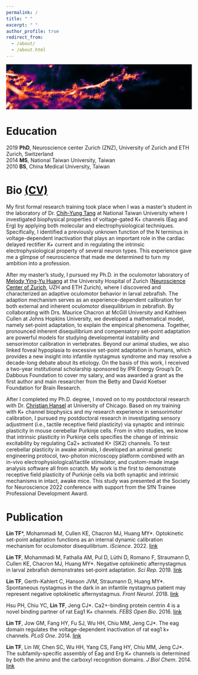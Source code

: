 ```yaml
---
permalink: /
title: " "
excerpt: " "
author_profile: true
redirect_from: 
  - /about/
  - /about.html
---
```


![purkinje cell](/images/AVG_011_006_093_OUT_MotCor.jpg)

Education
=

2019 **PhD**, Neuroscience center Zurich (ZNZ), University of Zurich and ETH Zurich, Switzerland<br>
2014 **MS**, National Taiwan University, Taiwan<br>
2010 **BS**, China Medical University, Taiwan


Bio  <a href="https://drive.google.com/file/d/1wPsGIdhGPTzao9tjaeOibYhgvG0w3zLN/view?usp=sharing" style="color: black;">(CV)</a>
=

My first formal research training took place when I was a master’s student in the laboratory of Dr. <a href="http://physiology.mc.ntu.edu.tw/En/Faculty/Faculty?id=38&openid=2" style="color: black;">Chih-Yung Tang</a> at National Taiwan University where I investigated biophysical properties of voltage-gated K+ channels (Eag and Erg) by applying both molecular and electrophysiological techniques. Specifically, I identified a previously unknown function of the N terminus in voltage-dependent inactivation that plays an important role in the cardiac delayed rectifier K+ current and in regulating the intrinsic electrophysiological property of several neuron types. This experience gave me a glimpse of neuroscience that made me determined to turn my ambition into a profession. 

After my master’s study, I pursued my Ph.D. in the oculomotor laboratory of <a href="https://zfin.org/action/profile/view/ZDB-LAB-160602-1" style="color: black;">Melody Ying-Yu Huang</a> at the University Hospital of Zurich (<a href="https://www.neuroscience.uzh.ch/en.html" style="color: black;">Neuroscience Center of Zurich</a>, UZH and ETH Zurich), where I discovered and characterized an adaptive oculomotor behavior in larval zebrafish. The adaption mechanism serves as an experience-dependent calibration for both external and inherent oculomotor disequilibrium in zebrafish. By collaborating with Drs. Maurice Chacron at McGill University and Kathleen Cullen at Johns Hopkins University, we developed a mathematical model, namely set-point adaptation, to explain the empirical phenomena. Together, pronounced inherent disequilibrium and compensatory set-point adaptation are powerful models for studying developmental instability and sensorimotor calibration in vertebrates. Beyond our animal studies, we also linked foveal hypoplasia to excessive set-point adaptation in humans, which provides a new insight into infantile nystagmus syndrome and may resolve a decade-long debate about its etiology. On the basis of this work, I received a two-year institutional scholarship sponsored by IPR Energy Group’s Dr. Dabbous Foundation to cover my salary, and was awarded a grant as the first author and main researcher from the Betty and David Koetser Foundation for Brain Research.

After I completed my Ph.D. degree, I moved on to my postdoctoral research with Dr. <a href="http://www.hansellab-uchicago.com/" style="color: black;">Christian Hansel</a> at University of Chicago. Based on my training with K+ channel biophysics and my research experience in sensorimotor calibration, I pursued my postdoctoral research in investigating sensory adjustment (i.e., tactile receptive field plasticity) via synaptic and intrinsic plasticity in mouse cerebellar Purkinje cells. From in vitro studies, we know that intrinsic plasticity in Purkinje cells specifies the change of intrinsic excitability by regulating Ca2+ activated K+ (SK2) channels. To test cerebellar plasticity in awake animals, I developed an animal genetic engineering protocol, two-photon microscopy platform combined with an in-vivo electrophysiological/tactile stimulator, and custom-made image analysis software all from scratch. My work is the first to demonstrate receptive field plasticity of Purkinje cells via both synaptic and intrinsic mechanisms in intact, awake mice. This study was presented at the Society for Neuroscience 2022 conference with support from the SfN Trainee Professional Development Award.

Publication
=

**Lin TF**\*, Mohammadi M, Cullen KE, Chacron MJ, Huang MY\*. Optokinetic set-point adaptation functions as an internal dynamic calibration mechanism for oculomotor disequilibrium. *iScience*. 2022. <a href="https://www.cell.com/action/showPdf?pii=S2589-0042%2822%2901607-8" style="color: black;">link</a>


**Lin TF**, Mohammadi M, Fathalla AM, Pul D, Lüthi D, Romano F, Straumann D, Cullen KE, Chacron MJ, Huang MY\*. Negative optokinetic afternystagmus in larval zebrafish demonstrates set-point adaptation. *Sci Rep*. 2019. <a href="https://www.nature.com/articles/s41598-019-55457-4.pdf" style="color: black;">link</a>

**Lin TF**, Gerth-Kahlert C, Hanson JVM, Straumann D, Huang MY\*. Spontaneous nystagmus in the dark in an infantile nystagmus patient may represent negative optokinetic afternystagmus. *Front Neurol*. 2018. <a href="https://www.readcube.com/articles/10.3389/fneur.2018.00151" style="color: black;">link</a>

Hsu PH, Chiu YC, **Lin TF**, Jeng CJ\*. Ca2+-binding protein centrin 4 is a novel binding partner of rat Eag1 K+ channels. *FEBS Open Bio*. 2016. <a href="https://febs.onlinelibrary.wiley.com/doi/epdf/10.1002/2211-5463.12045" style="color: black;">link</a>

**Lin TF**, Jow GM, Fang HY, Fu SJ, Wu HH, Chiu MM, Jeng CJ\*. The eag domain regulates the voltage-dependent inactivation of rat eag1 k+ channels. *PLoS One*. 2014. <a href="https://journals.plos.org/plosone/article/file?id=10.1371/journal.pone.0110423&type=printable" style="color: black;">link</a>

**Lin TF**, Lin IW, Chen SC, Wu HH, Yang CS, Fang HY, Chiu MM, Jeng CJ\*. The subfamily-specific assembly of Eag and Erg K+ channels is determined by both the amino and the carboxyl recognition domains. *J Biol Chem*. 2014. <a href="https://www.jbc.org/action/showPdf?pii=S0021-9258%2820%2933085-4" style="color: black;">link</a>
